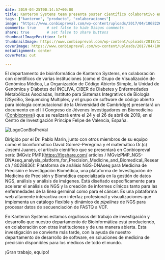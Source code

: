 ```yaml
---
date: 2019-04-25T00:14:57+00:00
title: Kanteron Systems team presenta poster científico colaborativo en el III Congreso Nacional de Jóvenes Investigadores en Biomedicina
tags: ["kanteron", "producto", "colaboraciones"]
image: "https://www.conbiopreval.com/wp-content/uploads/2017/04/10682263_481151918693152_7108841823703367504_o-e1493131170916.jpg"
comments: true     # set false to hide Disqus comments
share: true        # set false to share buttons
thumbnailImagePosition: left
thumbnailImage: https://www.conbiopreval.com/wp-content/uploads/2018/12/LogoConBioPreVal.png
coverImage: https://www.conbiopreval.com/wp-content/uploads/2017/04/10682263_481151918693152_7108841823703367504_o-e1493131170916.jpg
metaAlignment: center
coverMeta: out

---
```


El departamento de bioinformática de Kanteron Systems, en colaboración con científicos de varias instituciones (como el Grupo de Visualización de Genómica Médica, La Organización de Código Abierto Siimple, la Unidad de Genómica y Diabetes del INCLIVA, CIBER de Diabetes y Enfermedades Metabólicas Asociadas, Instituto para Sistemas Integrativos de Biología I2SysBio, Sequencing Multiplex, y el grupo de software de código abierto para biología computacional de la Universidad de Cambridge) presentará un documento en el III Congreso de Jóvenes Investigadores en Biomedicina ([Conbiopreval](https://www.conbiopreval.com/)) que se realizará entre el 24 y el 26 de abril de 2019, en el Centro de Investigación Príncipe Felipe de Valencia, España.

<!--more-->

![LogoConBioPreVal](https://www.conbiopreval.com/wp-content/uploads/2018/12/LogoConBioPreVal.png)

Dirigido por el Dr. Pablo Marin, junto con otros miembros de su equipo como el bioinformático David Gómez-Peregrina y el matemático Dr.(c) Josemi Juanes, el artículo científico que se presentará en Conbiopreval será: [MGviz PMP](https://figshare.com/ articles / MGvizPMP_NGS-DNAseq_analysis_platform_for_Precision_Medicine_and_Biomedical_Research / 8028836): Plataforma de análisis NGS-DNAseq para Medicina de Precisión e Investigación Biomédica, una plataforma de Investigación de Medicina de Precisión y Biomédica especializada en la gestión de datos NGS, análisis y análisis de imágenes. Está diseñado específicamente para acelerar el análisis de NGS y la creación de informes clínicos tanto para las enfermedades de la línea germinal como para el cáncer. Es una plataforma web altamente interactiva con interfaz profesional y visualizaciones que implementa un catálogo flexible y dinámico de _pipelines_ de NGS para procesar datos de secuenciación de FASTQ a VCF.

En Kanteron Systems estamos orgullosos del trabajo de investigación y desarrollo que nuestro departamento de Bioinformática está produciendo, en colaboración con otras instituciones y de una manera abierta. Esta investigación se convierte más tarde, con la ayuda de nuestro departamento de desarrollo de software, en soluciones de medicina de precisión disponibles para los médicos de todo el mundo.

¡Gran trabajo, equipo!
